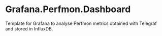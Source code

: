 # Grafana.Perfmon.Dashboard
Template for Grafana to analyse Perfmon metrics obtained with Telegraf and stored in InfluxDB.